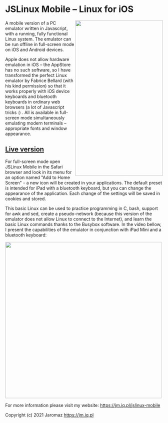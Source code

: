 # JSLinux Mobile – Linux for iOS

<a href="https://jm.iq.pl/jslinux-mobile"><img align="right" width="280" height="497" src="https://jm.iq.pl/jslinux-mobile/js_linux_mobile_for_iOS.gif"></a>A mobile version of a PC emulator written in Javascript, with a running, fully functional Linux system. The emulator can be run offline in full-screen mode on iOS and Android devices.

Apple does not allow hardware emulation in iOS – the AppStore has no such software, so I have transformed the perfect Linux emulator by Fabrice Bellard (with his kind permission) so that it works properly with iOS device keyboards and bluetooth keyboards in ordinary web browsers (a lot of Javascript tricks :) . All is available in full-screen mode simultaneously emulating modern terminals – appropriate fonts and window appearance.

[Live version](https://jm.iq.pl/jslinux-mobile)
-----------------------------------------------------------------------

For full-screen mode open JSLinux Mobile in the Safari browser and look in its menu for an option named "Add to Home Screen" - a new icon will be created in your applications. The default preset is intended for iPad with a bluetooth keyboard, but you can change the appearance of the application. Each change of the settings will be saved in cookies and stored.

This basic Linux can be used to practice programming in C, bash, support for awk and sed, create a pseudo-network (because this version of the emulator does not allow Linux to connect to the Internet), and learn the basic Linux commands thanks to the Busybox software. In the video bellow, I present the capabilities of the emulator in conjunction with iPad Mini and a bluetooth keyboard: 

<a href="https://www.youtube.com/watch?v=LWnDismrV3Q"><img src="https://jm.iq.pl/graf/jslinuxplay.jpg" width="500"></a>

For more information please visit my website: https://jm.iq.pl/jslinux-mobile

Copyright (c) 2021 Jaromaz https://jm.iq.pl
